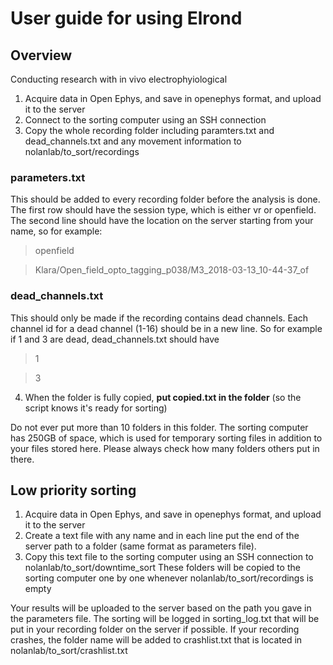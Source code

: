 # User guide for using Elrond
## **Overview**
Conducting research with in vivo electrophyiological 

1. Acquire data in Open Ephys, and save in openephys format, and upload it to the server
2. Connect to the sorting computer using an SSH connection
3. Copy the whole recording folder including paramters.txt and dead_channels.txt and any movement information to nolanlab/to_sort/recordings

### parameters.txt
This should be added to every recording folder before the analysis is done. The first row should have the session type, which is either vr or openfield. The second line should have the location on the server starting from your name, so for example:
> openfield

> Klara/Open_field_opto_tagging_p038/M3_2018-03-13_10-44-37_of

### dead_channels.txt
This should only be made if the recording contains dead channels. Each channel id for a dead channel (1-16) should be in a new line. So for example if 1 and 3 are dead, dead_channels.txt should have
> 1

> 3

4. When the folder is fully copied, **put copied.txt in the folder** (so the script knows it's ready for sorting)

Do not ever put more than 10 folders in this folder. The sorting computer has 250GB of space, which is used for temporary sorting files in addition to your files stored here. Please always check how many folders others put in there.

## **Low priority sorting**
1. Acquire data in Open Ephys, and save in openephys format, and upload it to the server
2. Create a text file with any name and in each line put the end of the server path to a folder (same format as parameters file).
3. Copy this text file to the sorting computer using an SSH connection to nolanlab/to_sort/downtime_sort
These folders will be copied to the sorting computer one by one whenever nolanlab/to_sort/recordings is empty

Your results will be uploaded to the server based on the path you gave in the parameters file.
The sorting will be logged in sorting_log.txt that will be put in your recording folder on the server if possible. If your recording crashes, the folder name will be added to crashlist.txt that is located in nolanlab/to_sort/crashlist.txt
